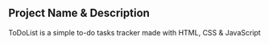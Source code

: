 ## Project Name & Description

ToDoList is a simple to-do tasks tracker made with HTML, CSS & JavaScript
